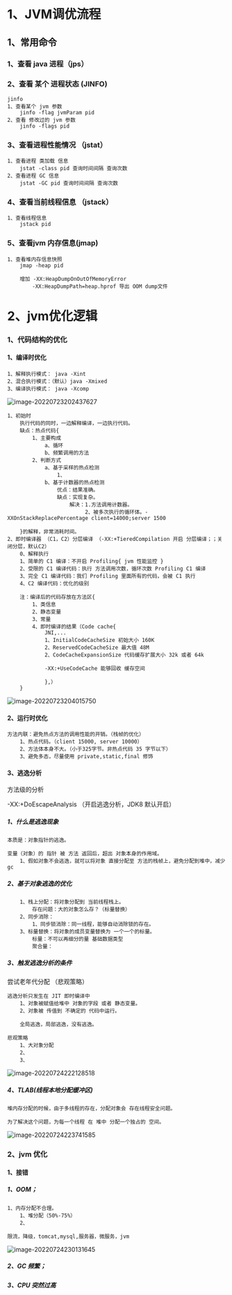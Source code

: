 # 1、JVM调优流程

## 1、常用命令

### 1、查看 java 进程（jps）

### 2、查看 某个 进程状态 (JINFO)

~~~
jinfo
1、查看某个 jvm 参数
	jinfo -flag jvmParam pid
2、查看 修改过的 jvm 参数
	jinfo -flags pid
~~~

### 3、查看进程性能情况 （jstat）

~~~
1、查看进程 类加载 信息
	jstat -class pid 查询时间间隔 查询次数
2、查看进程 GC 信息
	jstat -GC pid 查询时间间隔 查询次数
~~~

### 4、查看当前线程信息 （jstack）

~~~
1、查看线程信息
	jstack pid 
~~~

### 5、查看jvm 内存信息(jmap)

~~~
1、查看堆内存信息快照
	jmap -heap pid
	
	增加 -XX:HeapDumpOnOutOfMemoryError 
		-XX:HeapDumpPath=heap.hprof 导出 OOM dump文件
~~~

# 2、jvm优化逻辑	

### 1、代码结构的优化

#### 1、编译时优化

~~~
1、解释执行模式： java -Xint 
2、混合执行模式：（默认）java -Xmixed
3、编译执行模式： java -Xcomp
~~~



![image-20220723202437627](C:\Users\CSB7D0\Desktop\mca\typroImage\image-20220723202437627.png)

~~~
1、初始时
	执行代码的同时，一边解释编译，一边执行代码。
	缺点：热点代码{
		1、主要构成
			a、循环
			b、频繁调用的方法
		2、判断方式
			a、基于采样的热点检测
				1、
			b、基于计数器的热点检测
				优点：结果准确。
				缺点：实现复杂。
					解决：1.方法调用计数器。
						 2、被多次执行的循环体。-XXOnStackReplacePercentage client=14000;server 1500
		
	}的解释，非常消耗时间。
2、即时编译器 （C1，C2）分层编译 （-XX:+TieredCompilation 开启 分层编译；；关闭分层，默认C2）
	0、解释执行
	1、简单的 C1 编译：不开启 Profiling{ jvm 性能监控 }
	2、受限的 C1 编译代码：执行 方法调用次数，循环次数 Profiling C1 编译
	3、完全 C1 编译代码：我们 Profiling 里面所有的代码，会被 C1 执行
	4、C2 编译代码：优化的级别
	
	注：编译后的代码存放在方法区{
		1、类信息
		2、静态变量
		3、常量
		4、即时编译的结果（Code cache{
			JNI,...
			1、InitialCodeCacheSize 初始大小 160K
			2、ReservedCodeCacheSize 最大值 48M
			2、CodeCacheExpansionSize 代码缓存扩展大小 32k 或者 64k
			
			-XX:+UseCodeCache 能够回收 缓存空间
			
			},）
	}
~~~

![image-20220723204015750](C:\Users\CSB7D0\Desktop\mca\typroImage\image-20220723204015750.png)

#### 2、运行时优化

~~~
方法内联：避免热点方法的调用性能的开销。（栈帧的优化）
	1、热点代码。（client 15000, server 10000）
	2、方法体本身不大。（小于325字节。非热点代码 35 字节以下）
	3、避免多态，尽量使用 private,static,final 修饰
~~~

#### 3、逃逸分析

方法级的分析

-XX:+DoEscapeAnalysis （开启逃逸分析，JDK8 默认开启）

##### 1、什么是逃逸现象

~~~
本质是：对象指针的逃逸。

变量（对象）的 指针 被 方法 返回后，超出 对象本身的作用域。
	1、假如对象不会逃逸，就可以将对象 直接分配至 方法的栈帧上，避免分配到堆中，减少 gc
~~~

##### 2、基于对象逃逸的优化

~~~
	1、栈上分配：将对象分配到 当前线程栈上。
		存在问题：大的对象怎么存？（标量替换）
	2、同步消除：
		1、同步锁消除：同一线程，能够自动消除锁的存在。
	3、标量替换：将对象的成员变量替换为 一个一个的标量。
		标量：不可以再细分的量 基础数据类型
		聚合量：
~~~

##### 3、触发逃逸分析的条件

尝试老年代分配 （悲观策略）

~~~
逃逸分析只发生在 JIT 即时编译中
	1、对象被赋值给堆中 对象的字段 或者 静态变量。
	2、对象被 传值到 不确定的 代码中运行。 
	
	全局逃逸，局部逃逸，没有逃逸。

悲观策略
	1、大对象分配
	2、
	3、
~~~



![image-20220724222128518](C:\Users\CSB7D0\Desktop\mca\typroImage\image-20220724222128518.png)

##### 4、TLAB(线程本地分配缓冲区)

~~~
堆内存分配的时候，由于多线程的存在，分配对象会 存在线程安全问题。

为了解决这个问题，为每一个线程 在 堆中 分配一个独占的 空间。
~~~

![image-20220724223741585](C:\Users\CSB7D0\Desktop\mca\typroImage\image-20220724223741585.png)

### 2、jvm 优化

#### 1、接错

##### 1、OOM；

~~~
1、内存分配不合理。
	1、堆分配（50%-75%）
	2、

限流，降级，tomcat,mysql,服务器，微服务，jvm
~~~

![image-20220724230131645](C:\Users\CSB7D0\Desktop\mca\typroImage\image-20220724230131645.png)

##### 2、GC 频繁；

##### 3、CPU 突然过高